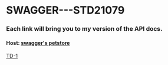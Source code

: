 # SWAGGER---STD21079

### Each link will bring you to my version of the API docs.
#### Host: [swagger's petstore](petstore.swagger.io)
[TD-1](https://petstore.swagger.io/?url=https://raw.githubusercontent.com/Mahefaa/SWAGGER-STD21065/main/TD1-SWAGGER-STD21065.yml)
